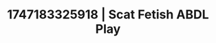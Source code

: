 ---
categories:
- Fantasy lover
- Roleplay seduction
- Babysitter scenario
- Eye contact kink
- E-girl erotica
image: /assets/images/1747183325918.webp
layout: post
seo:
  description: Featured content with high-quality ABDL Play, Scat Fetish. HD images
    available.
  keywords: ABDL Play, Scat Fetish
  og_image: /assets/images/1747183325918.webp
  schema_type: VisualArtwork
tags:
- '#1747183325918'
- Scat Fetish
- ABDL Play
title: 1747183325918 | Scat Fetish ABDL Play
---